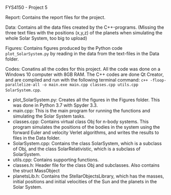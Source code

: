 FYS4150 - Project 5

Report: Contains the report files for the project.

Data: Contains all the data files created by the C++-programs. (Missing the three text files with the positions (x,y,z) of the planets when simulating the whole Solar System, too big to upload)

Figures: Contains figures produced by the Python code `plot_SolarSystem.py` by reading in the data from the text-files in the Data folder.

Codes: Conatins all the codes for this project. All the code was done on a Windows 10 computer with 8GB RAM. The C++ codes are done Qt Creator, and are compiled and run with the following terminal command: `c++ -floop-parallelize-all -o main.exe main.cpp classes.cpp utils.cpp SolarSystem.cpp`.
- plot_SolarSystem.py: Creates all the figures in the Figures folder. This was done in Python 3.7 with Spyder 3.3.
- main.cpp: This is the main program for running the functions and simulating the Solar System tasks.
- classes.cpp: Contains virtual class Obj for n-body systems. This program simulates the positions of the bodies in the system using the forward Euler and velocity Verlet algorithms, and writes the results to files in the Data folder.
- SolarSystem.cpp: Contains the class SolarSystem, which is a subclass of Obj, and the class SolarRelativistic, which is a subclass of SolarSystem.
- utils.cpp: Contains supporting functions.
- classes.h: Header file for the class Obj and subclasses. Also contains the struct MassObject
- planetsLib.h: Contains the StellarObjectsLibrary, which has the masses, initial positions and initial velocities of the Sun and the planets in the Solar System.
